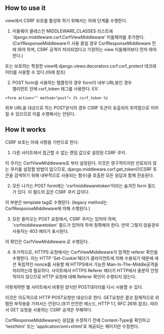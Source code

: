## How to use it
view에서 CSRF 보호를 활성화 하기 위해서는 아래 단계를 수행한다.

1. 미들웨어 클레스인 MIDDLEWARE_CLASSES 리스트에 'django.middleware.csrf.CsrfViewMiddleware' 미들웨어를 추가한다.(CsrfResponseMiddleware가 사용 중일 경우 CsrfResponseMiddleware 전에 와야 하며, CSRF 공격이 처리되었다고 가정하는 view 미들웨어보다 먼저 와야 한다.)

또는 보호려는 특정한 view에 django.views.decorators.csrf.csrf_protect 데코레이터를 사용할 수 있다.(아래 참조)

2. POST form을 사용하는 템플릿의 경우 form이 내부 URL용인 경우 <form> 엘리먼트 안에 csrf_token 태그를 사용한다. EX:

```
<form action="" method="post"> {% csrf_token %}
```
외부 URL을 대상으로 하는 POST양식의 경우 CSRF 토큰이 유출되어 취약점으로 이어질 수 있으므로 이를 수행해서는 안된다. 

## How it works

CSRF 보호는 아래 사항을 기반으로 한다:

1. 다른 사이트에서 접근할 수 없는 랜덤 값으로 설정된 CSRF 쿠키. 

이 쿠키는 CsrfViewMiddleware로 부터 설정된다. 이것은 영구적이지만 만료되지 않는 쿠키를 설정할 방법이 없으므로, django.middleware.csrf.get_token()(CSRF 토큰을 검색하기 위해 내부적으로 사용되는 함수)을 호출한 모든 응답과 함께 전송된다. 

2. 모든 나가는 POST form에는 'csrfmiddlewaretoken'이라는 숨겨진 form 필드가 있다. 이 필드의 값은 CSRF 쿠키 값이다. 

이 부분은 template tag로 수행된다. (legacy method는 CsrfResponseMiddleware에 의해 수행된다.)

3. 모든 들어오는 POST 요청에서, CSRF 쿠키는 있어야 하며, 'csrfmiddlewaretoken' 필드가 있어야 하며 정확해야 한다. 만약 그렇지 않을경우 사용자는 403 에러가 표시된다.

이 확인은 CsrfViewMiddleware.로 수행된다.

4. 추가적으로, HTTPS 요청에서는 CsrfViewMiddleware가 엄격한 referer 확인을 수행한다. 이는 HTTP 'Set-Cookie'헤더가 클라이언트에 의해 수용되기 때문에 세션 독립적인 nonce를 사용할 때 HTTPS에서 가능한 Man-In-The-Middle공격을 처리하는데 필요하다. 사이트에서 HTTPS Referer 헤더가 HTTP에서 충분히 안정적이지 않으므로 HTTP 요청에 대해 Referer 확인이 수행되지 않는다.


이렇게하면 웹 사이트에서 비롯된 양식만 POST데이터를 다시 사용할 수 있다.

이것은 의도적으로 HTTP POST요청만 대상으로 한다. GET요청은 결코 잠재적으로 위험한 부작용을 가져서는 안된다.(9.11 안전한 메소드, HTTP 1.1, RFC 2616 참조). 따라서 GET 요청을 사용하는 CSRF 공격은 무해하다. 

CsrfResponseMiddleware는 응답을 수정하기 전에 Content-Type을 확인하고 'text/html' 또는 'application/xml+xhtml'로 제공되는 페이지만 수정한다.
